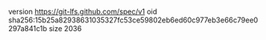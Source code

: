 version https://git-lfs.github.com/spec/v1
oid sha256:15b25a82938631035327fc53ce59802eb6ed60c977eb3e66c79ee0297a841c1b
size 2036
